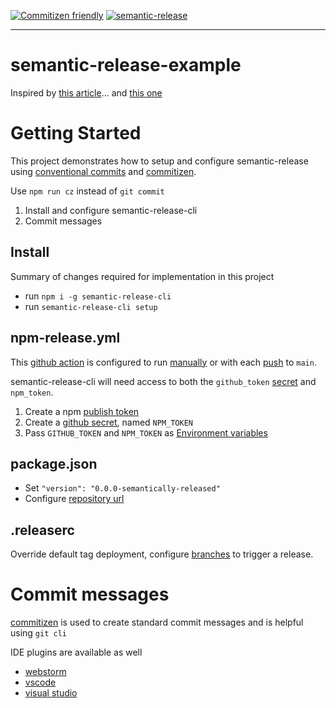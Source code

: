 [![Commitizen friendly](https://img.shields.io/badge/commitizen-friendly-brightgreen.svg)](http://commitizen.github.io/cz-cli/)
[![semantic-release](https://img.shields.io/badge/%20%20%F0%9F%93%A6%F0%9F%9A%80-semantic--release-e10079.svg)](https://github.com/semantic-release/semantic-release)
___
# semantic-release-example
Inspired by [this article](https://schalkneethling.medium.com/automate-package-releases-with-semantic-release-and-commitizen-d7d4c337f04f)... and [this one](https://blog.logrocket.com/never-guess-about-project-history-again-31f65091f668/)

# Getting Started
This project demonstrates how to setup and configure semantic-release using [conventional commits](https://www.conventionalcommits.org/) and [commitizen](https://github.com/commitizen/cz-cli). 

Use `npm run cz` instead of `git commit` 
1. Install and configure semantic-release-cli
1. Commit messages

## Install
Summary of changes required for implementation in this project

- run `npm i -g semantic-release-cli`
- run `semantic-release-cli setup`

## npm-release.yml
This [github action](https://github.com/semantic-release/github/blob/4b902456b1c7958a59dca01bd3658dfde074f426/.github/workflows/release.yml) is  configured to run [manually](https://github.com/FreakinWard/semantic-release-example/blob/19f1bab239f3fc4d602f247747fe3ecc42dd9493/.github/workflows/npm-release.yml#L3) or with each [push](https://github.com/FreakinWard/semantic-release-example/blob/19f1bab239f3fc4d602f247747fe3ecc42dd9493/.github/workflows/npm-release.yml#L5) to `main`.

semantic-release-cli will need access to both the `github_token` [secret](https://docs.github.com/en/actions/reference/authentication-in-a-workflow) and `npm_token`.

1. Create a npm [publish token](https://docs.npmjs.com/creating-and-viewing-access-tokens)
1. Create a [github secret](https://docs.github.com/en/actions/reference/encrypted-secrets), named `NPM_TOKEN`
1. Pass  `GITHUB_TOKEN` and `NPM_TOKEN` as [Environment variables](https://github.com/semantic-release/github/blob/master/README.md#environment-variables)

## package.json
- Set `"version": "0.0.0-semantically-released"`
- Configure [repository url](https://github.com/semantic-release/semantic-release/blob/master/docs/usage/configuration.md#repositoryurl)

## .releaserc
Override default tag deployment, configure [branches](https://github.com/semantic-release/semantic-release/blob/master/docs/usage/configuration.md#branches) to trigger a release.

# Commit messages
[commitizen](https://github.com/commitizen/cz-cli) is used to create standard commit messages and is helpful using `git cli`

IDE plugins are available as well
- [webstorm](https://plugins.jetbrains.com/plugin/9861-git-commit-template)
- [vscode](https://marketplace.visualstudio.com/items?itemName=KnisterPeter.vscode-commitizen)
- [visual studio](https://marketplace.visualstudio.com/items?itemName=mrluje.vs-commitizen)
